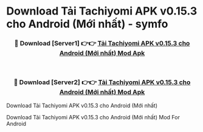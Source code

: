 # Download Tải Tachiyomi APK v0.15.3 cho Android (Mới nhất) - symfo


<div align="center">
<h3>🔴 Download [Server1] 👉👉 <a href="https://apk-comot.site?title=Tải_Tachiyomi_APK_v0.15.3_cho_Android_(Mới_nhất)">Tải Tachiyomi APK v0.15.3 cho Android (Mới nhất) Mod Apk</a></h3><br>
<h3>🔴 Download [Server2] 👉👉 <a href="https://apk-comot.site?title=Tải_Tachiyomi_APK_v0.15.3_cho_Android_(Mới_nhất)">Tải Tachiyomi APK v0.15.3 cho Android (Mới nhất) Mod Apk</a></h3>
</div>



Download Tải Tachiyomi APK v0.15.3 cho Android (Mới nhất) 

Download Tải Tachiyomi APK v0.15.3 cho Android (Mới nhất) Mod For Android